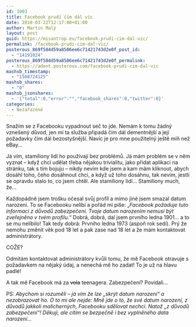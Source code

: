 ```yaml
---
id: 1003
title: Facebook prudí čím dál víc
date: 2010-03-22T12:17:00+01:00
author: Martin Malý
layout: post
guid: https://misantrop.eu/facebook-prudi-cim-dal-vic/
permalink: /facebook-prudi-cim-dal-vic/
posterous_869f584d59a8506ee6c71421743d2e0f_post_id:
  - "14191024"
posterous_869f584d59a8506ee6c71421743d2e0f_permalink:
  - https://adent.posterous.com/facebook-prudi-cim-dal-vic
mashsb_timestamp:
  - "1568724125"
mashsb_shares:
  - "0"
mashsb_jsonshares:
  - '{"total":0,"error":"","facebook_shares":0,"twitter":0}'
categories:
  - Nezařazené
---
```

Snaž&iacute;m se z Facebooku vypadnout seč to jde. Nem&aacute;m k tomu ž&aacute;dn&yacute; vzne&scaron;en&yacute; důvod, jen mi ta služba připad&aacute; č&iacute;m d&aacute;l dementněj&scaron;&iacute; a jej&iacute; požadavky č&iacute;m d&aacute;l bezosty&scaron;něj&scaron;&iacute;. Nav&iacute;c je pro mne použiteln&yacute; je&scaron;tě m&iacute;ň než eBay&#8230;

J&aacute; v&iacute;m, stamiliony lid&iacute; ho použ&iacute;vaj&iacute; bez probl&eacute;mů. J&aacute; m&aacute;m probl&eacute;m se v něm vyznat &#8211; když chci udělat třeba nějakou trivialitu, jako přidat aplikaci na str&aacute;nku, tak s t&iacute;m bojuju &#8211; nikdy nev&iacute;m kde jsem a kam m&aacute;m kliknout, abych dos&aacute;hl toho, čeho dos&aacute;hnout chci, a když už toho dos&aacute;hnu, tak nev&iacute;m, jestli se opravdu stalo to, co jsem chtěl. Ale stamiliony lid&iacute;&#8230; Stamiliony much, že&#8230;

Každop&aacute;dně jsem tro&scaron;ku očesal svůj profil a mimo jin&eacute; jsem smazal datum narozen&iacute;. To se Facebooku nel&iacute;b&iacute; a poř&aacute;d mi p&iacute;&scaron;e: &#8222;_Facebook požaduje tuto informaci z důvodů zabezpečen&iacute;. Tvoje datum narozen&iacute;m nemus&iacute; b&yacute;t zveřejněno v tv&eacute;m profilu._&#8220; Dobr&aacute;, dobr&aacute;, dal jsem prvn&iacute;ho ledna 1901&#8230; a to se mu nel&iacute;bilo! Tak tedy dobr&aacute;: Prvn&iacute;ho ledna 1973 (aspoň rok sed&iacute;). Pr&yacute; že nemohu změnit věk pod 18 let a pak zase nad 18 let a že m&aacute;m kontaktovat administr&aacute;tory.

COŽE?

Odm&iacute;t&aacute;m kontaktovat administr&aacute;tory kvůli tomu, že mě Facebook otravuje s požadavkem na nějak&yacute; &uacute;daj, a nenech&aacute; mě ho zadat! To je už na hlavu padl&eacute;!

A tak mě Facebook m&aacute; za <span style="text-decoration: line-through;">vola</span> teenagera. Zabezpečen&iacute;? Pov&iacute;dali&#8230;

PS: _Abychom si rozuměli &#8211; j&aacute; v&iacute;m že lze &#8222;skr&yacute;t datum narozen&iacute;&#8220; a nezobrazovat ho. O to mi ale nejde: Mně jde o to, že sv&eacute; datum narozen&iacute;, z důvodů jakkoli malichern&yacute;ch, Facebooku sdělovat nechci. Natož &#8222;z důvodů zabezpečen&iacute;&#8220;! Děkuji, ale c&iacute;t&iacute;m se bezpečně i bez vyplněn&eacute;ho data narozen&iacute;&#8230;_